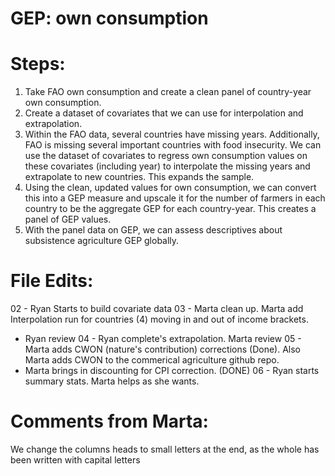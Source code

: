 # GEP: own consumption

# Steps: 
1. Take FAO own consumption and create a clean panel of country-year own consumption. 
2. Create a dataset of covariates that we can use for interpolation and extrapolation. 
3. Within the FAO data, several countries have missing years. Additionally, FAO is missing several important countries with food insecurity. We can use the dataset of covariates to regress own consumption values on these covariates (including year) to interpolate the missing years and extrapolate to new countries. This expands the sample. 
4. Using the clean, updated values for own consumption, we can convert this into a GEP measure and upscale it for the number of farmers in each country to be the aggregate GEP for each country-year. This creates a panel of GEP values. 
5. With the panel data on GEP, we can assess descriptives about subsistence agriculture GEP globally.

# File Edits: 
02 - Ryan Starts to build covariate data
03 - Marta clean up. Marta add Interpolation run for countries (4) moving in and out of income brackets. 
   - Ryan review 
04 - Ryan complete's extrapolation. Marta review
05 - Marta adds CWON (nature's contribution) corrections (Done).  Also Marta adds CWON to the commerical agriculture github repo.
   - Marta brings in discounting for CPI correction. (DONE)
06 - Ryan starts summary stats. Marta helps as she wants. 

# Comments from Marta:
We change the columns heads to small letters at the end, as the whole has been written with capital letters

